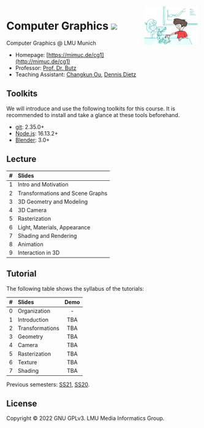 <img src="./teaser.png" alt="Image Credit: V. Pues" height="100" align="right" style="margin: 5px; margin-bottom: 20px;" />

# Computer Graphics ![](https://changkun.de/urlstat?mode=github&repo=mimuc/cg1)

Computer Graphics @ LMU Munich

- Homepage: [https://mimuc.de/cg1](http://mimuc.de/cg1)
- Professor: [Prof. Dr. Butz](https://www.medien.ifi.lmu.de/team/andreas.butz/)
- Teaching Assistant: [Changkun Ou](https://www.medien.ifi.lmu.de/team/changkun.ou/), [Dennis Dietz](https://www.medien.ifi.lmu.de/team/dennis.dietz/)

## Toolkits

We will introduce and use the following toolkits for this course.
It is recommended to install and take a glance at these tools beforehand.

- [git](https://git-scm.com/): 2.35.0+
- [Node.js](https://nodejs.org/en/): 16.13.2+
- [Blender](https://www.blender.org/): 3.0+

## Lecture

| # | Slides |
|:-:|:-------|
|1| Intro and Motivation |
|2| Transformations and Scene Graphs |
|3| 3D Geometry and Modeling |
|4| 3D Camera |
|5| Rasterization |
|6| Light, Materials, Appearance |
|7| Shading and Rendering |
|8| Animation |
|9| Interaction in 3D |

## Tutorial

The following table shows the syllabus of the tutorials:

| # | Slides | Demo |
|:-:|:-------|:-----:|
|0| Organization | - |
|1| Introduction | TBA |
|2| Transformations | TBA |
|3| Geometry | TBA |
|4| Camera | TBA |
|5| Rasterization | TBA |
|6| Texture | TBA |
|7| Shading | TBA |

Previous semesters: [SS21](https://github.com/mimuc/cg1/tree/ss21), [SS20](https://github.com/mimuc/cg1/tree/ss20).

## License

Copyright &copy; 2022 GNU GPLv3. LMU Media Informatics Group.